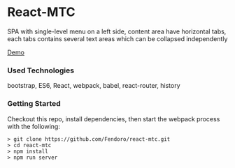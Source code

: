 # React-MTC

SPA with single-level menu on a left side, content area have horizontal tabs, each tabs contains several text areas which can be collapsed independently

[Demo](https://fendoro.github.io/react-mtc/)

### Used Technologies

bootstrap, ES6, React, webpack, babel, react-router, history

### Getting Started

Checkout this repo, install dependencies, then start the webpack process with the following:

```
> git clone https://github.com/Fendoro/react-mtc.git
> cd react-mtc
> npm install
> npm run server
```
